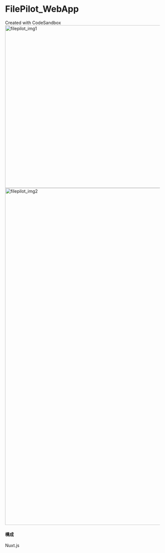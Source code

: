 # FilePilot_WebApp
Created with CodeSandbox
<img width="1066" height="530" alt="filepilot_img1" src="https://github.com/user-attachments/assets/9cc81deb-781c-410c-9aeb-e1481ddb953d" />
<img width="1450" height="1098" alt="filepilot_img2" src="https://github.com/user-attachments/assets/381941c7-dbdc-4ec3-b9d8-ec82011da3dd" />

#### 構成
Nuxt.js
